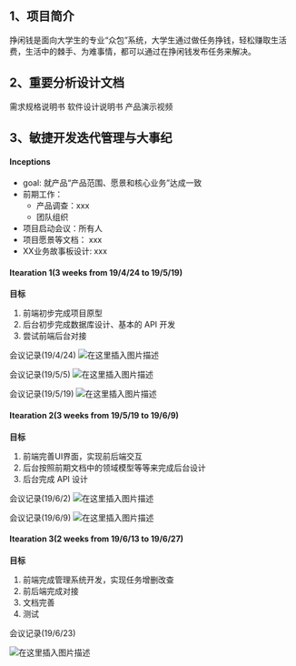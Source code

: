 ﻿## 1、项目简介
挣闲钱是面向大学生的专业“众包”系统，大学生通过做任务挣钱，轻松赚取生活费，生活中的棘手、为难事情，都可以通过在挣闲钱发布任务来解决。

## 2、重要分析设计文档
需求规格说明书
软件设计说明书
产品演示视频



## 3、敏捷开发迭代管理与大事纪
#### Inceptions
- goal: 就产品“产品范围、愿景和核心业务”达成一致
- 前期工作：
	- 产品调查：xxx
	- 团队组织
- 项目启动会议：所有人
- 项目愿景等文档： xxx
- XX业务故事板设计: xxx

#### Itearation 1(3 weeks from 19/4/24 to 19/5/19)
**目标**

1. 前端初步完成项目原型
2. 后台初步完成数据库设计、基本的 API 开发
3. 尝试前端后台对接


会议记录(19/4/24)
![在这里插入图片描述](https://img-blog.csdnimg.cn/20190626144630512.png?x-oss-process=image/watermark,type_ZmFuZ3poZW5naGVpdGk,shadow_10,text_aHR0cHM6Ly9ibG9nLmNzZG4ubmV0L2NhdF94aW5n,size_16,color_FFFFFF,t_70)

会议记录(19/5/5)
![在这里插入图片描述](https://img-blog.csdnimg.cn/20190626150627550.png?x-oss-process=image/watermark,type_ZmFuZ3poZW5naGVpdGk,shadow_10,text_aHR0cHM6Ly9ibG9nLmNzZG4ubmV0L2NhdF94aW5n,size_16,color_FFFFFF,t_70)

会议记录(19/5/19)
![在这里插入图片描述](https://img-blog.csdnimg.cn/2019062615065188.png?x-oss-process=image/watermark,type_ZmFuZ3poZW5naGVpdGk,shadow_10,text_aHR0cHM6Ly9ibG9nLmNzZG4ubmV0L2NhdF94aW5n,size_16,color_FFFFFF,t_70)


#### Itearation 2(3 weeks from 19/5/19 to 19/6/9)
**目标**
1. 前端完善UI界面，实现前后端交互
2. 后台按照前期文档中的领域模型等等来完成后台设计
3. 后台完成 API 设计

会议记录(19/6/2)
![在这里插入图片描述](https://img-blog.csdnimg.cn/20190626150712647.png?x-oss-process=image/watermark,type_ZmFuZ3poZW5naGVpdGk,shadow_10,text_aHR0cHM6Ly9ibG9nLmNzZG4ubmV0L2NhdF94aW5n,size_16,color_FFFFFF,t_70)

会议记录(19/6/9)
![在这里插入图片描述](https://img-blog.csdnimg.cn/2019062615072619.png?x-oss-process=image/watermark,type_ZmFuZ3poZW5naGVpdGk,shadow_10,text_aHR0cHM6Ly9ibG9nLmNzZG4ubmV0L2NhdF94aW5n,size_16,color_FFFFFF,t_70)



#### Itearation 3(2 weeks from 19/6/13 to 19/6/27)
**目标**
1. 前端完成管理系统开发，实现任务增删改查
2. 前后端完成对接
3. 文档完善
4.  测试


会议记录(19/6/23)

![在这里插入图片描述](https://img-blog.csdnimg.cn/20190626150757499.png?x-oss-process=image/watermark,type_ZmFuZ3poZW5naGVpdGk,shadow_10,text_aHR0cHM6Ly9ibG9nLmNzZG4ubmV0L2NhdF94aW5n,size_16,color_FFFFFF,t_70)


